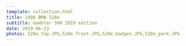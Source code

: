 ```yaml
---
template: collection.html
title: 1986 BMW 528e
subtitle: Gambler 500 2019 edition
date: 2019-06-23
photos: 528e_top.JPG,528e_front.JPG,528e_badges.JPG,528e_park.JPG
---
```


